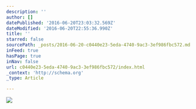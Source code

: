 ```yaml
---
description: ''
author: []
datePublished: '2016-06-20T23:03:32.569Z'
dateModified: '2016-06-20T22:55:36.990Z'
title: ''
starred: false
sourcePath: _posts/2016-06-20-c0440e23-5eda-4740-9ac3-3ef986fbc572.md
inFeed: true
hasPage: true
inNav: false
url: c0440e23-5eda-4740-9ac3-3ef986fbc572/index.html
_context: 'http://schema.org'
_type: Article

---
```

![](https://the-grid-user-content.s3-us-west-2.amazonaws.com/f54994e2-513d-45a9-bbb8-90850fb76cb6.jpg)